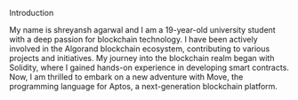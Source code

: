Introduction

My name is shreyansh agarwal and I am a 19-year-old university student with a deep passion for blockchain technology. I have been actively involved in the Algorand blockchain ecosystem, contributing to various projects and initiatives. My journey into the blockchain realm began with Solidity, where I gained hands-on experience in developing smart contracts. Now, I am thrilled to embark on a new adventure with Move, the programming language for Aptos, a next-generation blockchain platform.
